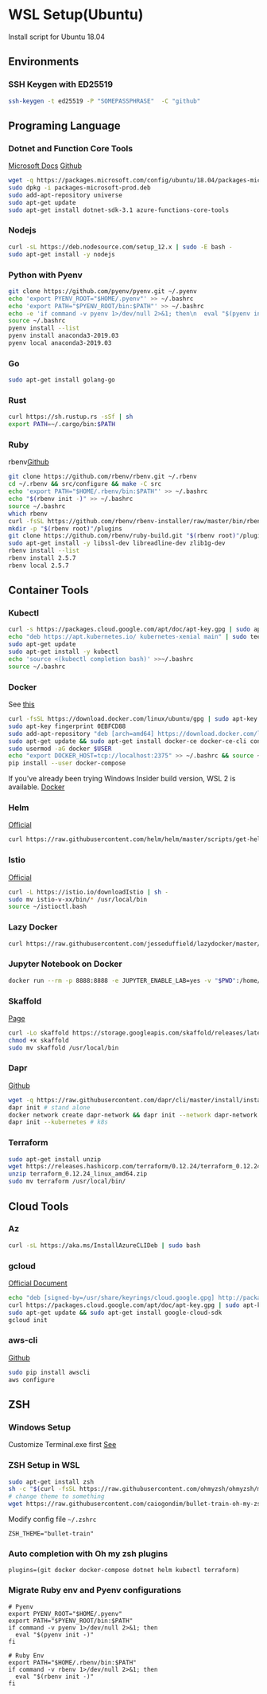 # WSL Setup(Ubuntu)

Install script for Ubuntu 18.04

## Environments

### SSH Keygen with ED25519

```sh
ssh-keygen -t ed25519 -P "SOMEPASSPHRASE"  -C "github"
```

## Programing Language

### Dotnet and Function Core Tools

[Microsoft Docs](https://docs.microsoft.com/en-us/dotnet/core/install/linux-package-manager-ubuntu-1804)
[Github](https://github.com/Azure/azure-functions-core-tools)

```sh
wget -q https://packages.microsoft.com/config/ubuntu/18.04/packages-microsoft-prod.deb -O packages-microsoft-prod.deb
sudo dpkg -i packages-microsoft-prod.deb
sudo add-apt-repository universe
sudo apt-get update
sudo apt-get install dotnet-sdk-3.1 azure-functions-core-tools
```

### Nodejs

```sh
curl -sL https://deb.nodesource.com/setup_12.x | sudo -E bash -
sudo apt-get install -y nodejs
```

### Python with Pyenv

```sh
git clone https://github.com/pyenv/pyenv.git ~/.pyenv
echo 'export PYENV_ROOT="$HOME/.pyenv"' >> ~/.bashrc
echo 'export PATH="$PYENV_ROOT/bin:$PATH"' >> ~/.bashrc
echo -e 'if command -v pyenv 1>/dev/null 2>&1; then\n  eval "$(pyenv init -)"\nfi' >> ~/.bashrc
source ~/.bashrc
pyenv install --list
pyenv install anaconda3-2019.03
pyenv local anaconda3-2019.03
```

### Go

```sh
sudo apt-get install golang-go
```

### Rust

```sh
curl https://sh.rustup.rs -sSf | sh
export PATH=~/.cargo/bin:$PATH
```

### Ruby

rbenv[Github](https://github.com/rbenv/rbenv)

```sh
git clone https://github.com/rbenv/rbenv.git ~/.rbenv
cd ~/.rbenv && src/configure && make -C src
echo 'export PATH="$HOME/.rbenv/bin:$PATH"' >> ~/.bashrc
echo "$(rbenv init -)" >> ~/.bashrc
source ~/.bashrc
which rbenv
curl -fsSL https://github.com/rbenv/rbenv-installer/raw/master/bin/rbenv-doctor | bash
mkdir -p "$(rbenv root)"/plugins
git clone https://github.com/rbenv/ruby-build.git "$(rbenv root)"/plugins/ruby-build
sudo apt-get install -y libssl-dev libreadline-dev zlib1g-dev
rbenv install --list
rbenv install 2.5.7
rbenv local 2.5.7
```

## Container Tools

### Kubectl

```sh
curl -s https://packages.cloud.google.com/apt/doc/apt-key.gpg | sudo apt-key add -
echo "deb https://apt.kubernetes.io/ kubernetes-xenial main" | sudo tee -a /etc/apt/sources.list.d/kubernetes.list
sudo apt-get update
sudo apt-get install -y kubectl
echo 'source <(kubectl completion bash)' >>~/.bashrc
source ~/.bashrc
```

### Docker

See [this](https://nickjanetakis.com/blog/setting-up-docker-for-windows-and-wsl-to-work-flawlessly)

```sh
curl -fsSL https://download.docker.com/linux/ubuntu/gpg | sudo apt-key add -
sudo apt-key fingerprint 0EBFCD88
sudo add-apt-repository "deb [arch=amd64] https://download.docker.com/linux/ubuntu $(lsb_release -cs) stable"
sudo apt-get update && sudo apt-get install docker-ce docker-ce-cli containerd.io
sudo usermod -aG docker $USER
echo "export DOCKER_HOST=tcp://localhost:2375" >> ~/.bashrc && source ~/.bashrc
pip install --user docker-compose
```

If you've already been trying Windows Insider build version, WSL 2 is available.
[Docker](https://docs.docker.com/docker-for-windows/wsl-tech-preview/)

### Helm

[Official](https://helm.sh/docs/intro/install/)

```sh
curl https://raw.githubusercontent.com/helm/helm/master/scripts/get-helm-3 | bash
```

### Istio

[Official](https://istio.io/docs/setup/getting-started/)

```sh
curl -L https://istio.io/downloadIstio | sh -
sudo mv istio-v-xx/bin/* /usr/local/bin
source ~/istioctl.bash
```

### Lazy Docker

```sh
curl https://raw.githubusercontent.com/jesseduffield/lazydocker/master/scripts/install_update_linux.sh | bash
```

### Jupyter Notebook on Docker

```sh
docker run --rm -p 8888:8888 -e JUPYTER_ENABLE_LAB=yes -v "$PWD":/home/jovyan/work jupyter/datascience-notebook:latest
```

### Skaffold

[Page](https://skaffold.dev/docs/install/)

```sh
curl -Lo skaffold https://storage.googleapis.com/skaffold/releases/latest/skaffold-linux-amd64
chmod +x skaffold
sudo mv skaffold /usr/local/bin
```

### Dapr

[Github](https://github.com/dapr/cli)

```sh
wget -q https://raw.githubusercontent.com/dapr/cli/master/install/install.sh -O - | /bin/bash
dapr init # stand alone
docker network create dapr-network && dapr init --network dapr-network # docker
dapr init --kubernetes # k8s
```

### Terraform

```sh
sudo apt-get install unzip
wget https://releases.hashicorp.com/terraform/0.12.24/terraform_0.12.24_linux_amd64.zip
unzip terraform_0.12.24_linux_amd64.zip
sudo mv terraform /usr/local/bin/
```

## Cloud Tools

### Az

```sh
curl -sL https://aka.ms/InstallAzureCLIDeb | sudo bash
```

### gcloud

[Official Document](https://cloud.google.com/sdk/docs/quickstart-debian-ubuntu)

```sh
echo "deb [signed-by=/usr/share/keyrings/cloud.google.gpg] http://packages.cloud.google.com/apt cloud-sdk main" | sudo tee -a /etc/apt/sources.list.d/google-cloud-sdk.list
curl https://packages.cloud.google.com/apt/doc/apt-key.gpg | sudo apt-key --keyring /usr/share/keyrings/cloud.google.gpg add -
sudo apt-get update && sudo apt-get install google-cloud-sdk
gcloud init
```

### aws-cli

[Github](https://github.com/aws/aws-cli)

```sh
sudo pip install awscli
aws configure
```

## ZSH

### Windows Setup

Customize Terminal.exe first
[See](https://www.hanselman.com/blog/HowToMakeAPrettyPromptInWindowsTerminalWithPowerlineNerdFontsCascadiaCodeWSLAndOhmyposh.aspx)

### ZSH Setup in WSL

```sh
sudo apt-get install zsh
sh -c "$(curl -fsSL https://raw.githubusercontent.com/ohmyzsh/ohmyzsh/master/tools/install.sh)"
# change theme to something
wget https://raw.githubusercontent.com/caiogondim/bullet-train-oh-my-zsh-theme/master/bullet-train.zsh-theme -P $ZSH_CUSTOM/themes/
```

Modify config file `~/.zshrc`

```text
ZSH_THEME="bullet-train"
```

### Auto completion with Oh my zsh plugins

```text
plugins=(git docker docker-compose dotnet helm kubectl terraform)
```

### Migrate Ruby env and Pyenv configurations

```text
# Pyenv
export PYENV_ROOT="$HOME/.pyenv"
export PATH="$PYENV_ROOT/bin:$PATH"
if command -v pyenv 1>/dev/null 2>&1; then
  eval "$(pyenv init -)"
fi

# Ruby Env
export PATH="$HOME/.rbenv/bin:$PATH"
if command -v rbenv 1>/dev/null 2>&1; then
  eval "$(rbenv init -)"
fi
```
